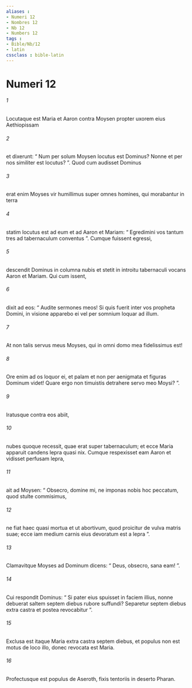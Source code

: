 ```yaml
---
aliases : 
- Numeri 12
- Nombres 12
- Nb 12
- Numbers 12
tags : 
- Bible/Nb/12
- latin
cssclass : bible-latin
---
```


# Numeri 12

###### 1
Locutaque est Maria et Aaron contra Moysen propter uxorem eius Aethiopissam 
###### 2
et dixerunt: “ Num per solum Moysen locutus est Dominus? Nonne et per nos similiter est locutus? ”. Quod cum audisset Dominus 
###### 3
erat enim Moyses vir humillimus super omnes homines, qui morabantur in terra  
###### 4
statim locutus est ad eum et ad Aaron et Mariam: “ Egredimini vos tantum tres ad tabernaculum conventus ”. Cumque fuissent egressi, 
###### 5
descendit Dominus in columna nubis et stetit in introitu tabernaculi vocans Aaron et Mariam. Qui cum issent, 
###### 6
dixit ad eos: “ Audite sermones meos! Si quis fuerit inter vos propheta Domini, in visione apparebo ei vel per somnium loquar ad illum.
###### 7
At non talis servus meus Moyses, qui in omni domo mea fidelissimus est!
###### 8
Ore enim ad os loquor ei, et palam et non per aenigmata et figuras Dominum videt! Quare ergo non timuistis detrahere servo meo Moysi? ”.
###### 9
Iratusque contra eos abiit, 
###### 10
nubes quoque recessit, quae erat super tabernaculum; et ecce Maria apparuit candens lepra quasi nix. Cumque respexisset eam Aaron et vidisset perfusam lepra, 
###### 11
ait ad Moysen: “ Obsecro, domine mi, ne imponas nobis hoc peccatum, quod stulte commisimus, 
###### 12
ne fiat haec quasi mortua et ut abortivum, quod proicitur de vulva matris suae; ecce iam medium carnis eius devoratum est a lepra ”. 
###### 13
Clamavitque Moyses ad Dominum dicens: “ Deus, obsecro, sana eam! ”. 
###### 14
Cui respondit Dominus: “ Si pater eius spuisset in faciem illius, nonne debuerat saltem septem diebus rubore suffundi? Separetur septem diebus extra castra et postea revocabitur ”. 
###### 15
Exclusa est itaque Maria extra castra septem diebus, et populus non est motus de loco illo, donec revocata est Maria.
###### 16
Profectusque est populus de Aseroth, fixis tentoriis in deserto Pharan.

